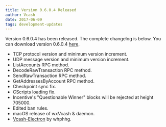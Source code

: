 ```yaml
---
title: Version 0.6.0.4 Released
author: Vcash
date: 2017-06-09
tags: development-updates
---
```

Version 0.6.0.4 has been released. The complete changelog is below. You can
download version 0.6.0.4 [here](https://vcash.info).

- TCP protocol version and minimum version increment.
- UDP message version and minimum version increment.
- ListAccounts RPC method.
- DecodeRawTransaction RPC method.
- SendRawTransaction RPC method.
- GetAddressesByAccount RPC method.
- Checkpoint sync fix.
- CScripts loading fix.
- Incentive's "Questionable Winner" blocks will be rejected at height 705000.
- Edited ban rules.
- macOS release of wxVcash & daemon.
- [Vcash-Electron](https://github.com/openvcash/vcash-electron) by whphhg.
